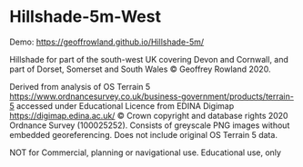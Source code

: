 # Hillshade-5m-West

Demo: https://geoffrowland.github.io/Hillshade-5m/

Hillshade for part of the south-west UK covering Devon and Cornwall, and part of Dorset, Somerset and South Wales © Geoffrey Rowland 2020.

Derived from analysis of OS Terrain 5 https://www.ordnancesurvey.co.uk/business-government/products/terrain-5 accessed under Educational Licence from EDINA Digimap https://digimap.edina.ac.uk/ © Crown copyright and database rights 2020 Ordnance Survey (100025252).
Consists of greyscale PNG images without embedded georeferencing. Does not include original OS Terrain 5 data.

NOT for Commercial, planning or navigational use. Educational use, only
